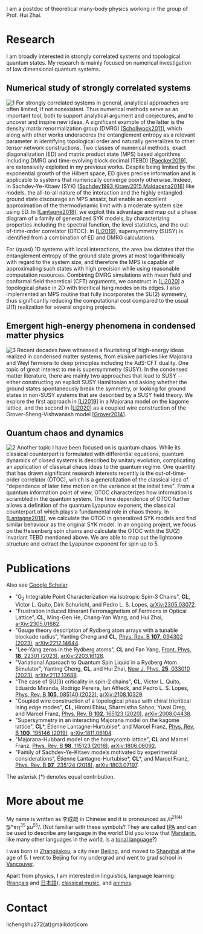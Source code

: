 I am a postdoc of theoretical many-body physics working in the group of Prof. Hui Zhai.

# Research

I am broadly interested in strongly correlated systems and topological quantum states. 
My research is mainly focused on numerical investigation of low dimensional quantum systems.

## Numerical study of strongly correlated systems
![1](https://raw.githubusercontent.com/chengshul/chengshul.github.io/main/1.png)
For strongly correlated systems in general, analytical approaches are often limited, if not nonexistent. 
Thus numerical methods serve as an important tool, both to support analytical argument and conjectures, and to uncover and inspire new ideas. 
A significant example of the latter is the density matrix renormalization group (DMRG) \[[Schollwock2011](https://doi.org/10.1016/j.aop.2010.09.012)\], which along with other works underscores the entanglement entropy as a relevant parameter in identifying topological order and naturally generalizes to other tensor network constructions. 
Two classes of numerical methods, exact diagonalization (ED) and matrix product state (MPS) based algorithms including DMRG and time-evolving block decimal (TEBD) \[[Paecker2019](https://doi.org/10.1016/j.aop.2019.167998)\], are extensively exploited in my previous works. 
Despite being limited by the exponential growth of the Hilbert space, ED gives precise information and is applicable to systems that numerically converge poorly otherwise. 
Indeed, in Sachdev-Ye-Kitaev (SYK) \[[Sachdev1993](https://doi.org/10.1103/PhysRevLett.70.3339),[Kitaev2015](https://online.kitp.ucsb.edu/online/entangled15/kitaev/),[Maldacena2016](https://doi.org/10.1103/PhysRevD.94.106002)\] like models, the all-to-all nature of the interaction and the highly entangled ground state discourage an MPS ansatz, but enable an excellent approximation of the thermodynamic limit with a moderate system size using ED. 
In \[[Lantagne2018](https://doi.org/10.1103/PhysRevB.97.235124)\], we exploit this advantage and map out a phase diagram of a family of generalized SYK models, by characterizing properties including the spectral function, the level statistics, and the out-of-time-order correlator (OTOC). 
In \[[Li2019](https://doi.org/10.1103/PhysRevB.100.195146)\], supersymmetry (SUSY) is identified from a combination of ED and DMRG calculations.


For (quasi) 1D systems with local interactions, the area law dictates that the entanglement entropy of the ground state grows at most logarithmically with regard to the system size, and therefore the MPS is capable of approximating such states with high precision while using reasonable computation resources. 
Combining DMRG simulations with mean field and conformal field theoretical (CFT) arguments, we construct in \[[Li2020](https://doi.org/10.1103/PhysRevB.102.165123)\] a topological phase in 2D with tricritical Ising modes on its edges. I also implemented an MPS routine that fully incorporates the SU(2) symmetry, thus significantly reducing the computational cost compared to the usual U(1) realization for several ongoing projects.

## Emergent high-energy phenomena in condensed matter physics
![3](https://raw.githubusercontent.com/chengshul/chengshul.github.io/main/3.png)
Recent decades have witnessed a flourishing of high-energy ideas realized in condensed matter systems, from elusive particles like Majorana and Weyl fermions to deep principles including the AdS-CFT duality. One topic of great interest to me is supersymmetry (SUSY).
In the condensed matter literature, there are mainly two approaches that lead to SUSY -- either constructing an explicit SUSY Hamiltonian and asking whether the ground states spontaneously break the symmetry, or looking for ground states in non-SUSY systems that are described by a SUSY field theory. 
We explore the first approach in \[[Li2019](https://doi.org/10.1103/PhysRevB.100.195146)\] in a Majorana model on the kagome lattice, and the second in \[[Li2020](https://doi.org/10.1103/PhysRevB.102.165123)\] as a coupled wire construction of the Grover-Sheng-Vishwanash model \[[Grover2014](https://doi.org/10.1126/science.1248253)\].

## Quantum chaos and dynamics
![2](https://raw.githubusercontent.com/chengshul/chengshul.github.io/main/2.png)
Another topic I have been focused on is quantum chaos. 
While its classical counterpart is formulated with differential equations, quantum dynamics of closed systems is described by unitary evolution, complicating an application of classical chaos ideas to the quantum regime. 
One quantity that has drawn significant research interests recently is the out-of-time-order correlator (OTOC), which is a generalization of the classical idea of "dependence of later time motion on the variance at the initial time". 
From a quantum information point of view, OTOC characterizes how information is scrambled in the quantum system. The time dependence of OTOC further allows a definition of the quantum Lyapunov exponent, the classical counterpart of which plays a fundamental role in chaos theory. 
In \[[Lantagne2018](https://doi.org/10.1103/PhysRevB.97.235124)\], we calculate the OTOC in generalized SYK models and find similar behaviour as the original SYK model. 
In an ongoing project, we focus on the Heisenberg spin chains and calculate the OTOC with the SU(2) invariant TEBD mentioned above. We are able to map out the lightcone structure and extract the Lyapunov exponent for spin up to 5.

# Publications
Also see [Google Scholar](https://scholar.google.ca/citations?user=JAjlLSwAAAAJ&hl=en).  

* "G<sub>2</sub> Integrable Point Characterization via Isotropic Spin-3 Chains", **CL**, Victor L. Quito, Dirk Schuricht, and Pedro L. S. Lopes, [arXiv:2305.03072](https://arxiv.org/abs/2305.03072).
* "Frustration induced Itinerant Ferromagnetism of Fermions in Optical Lattice", **CL**, Ming-Gen He, Chang-Yan Wang, and Hui Zhai, [arXiv:2305.01682](https://arxiv.org/abs/2305.01682).
* "Gauge theory description of Rydberg atom arrays with a tunable blockade radius", Yanting Cheng and **CL**, [Phys. Rev. B **107**, 094302 (2023)](https://doi.org/10.1103/PhysRevB.107.094302), [arXiv:2212.14644](https://arxiv.org/abs/2212.14644).
* "Lee-Yang zeros in the Rydberg atoms", **CL** and Fan Yang, [Front. Phys. **18**, 22301 (2023)](https://doi.org/10.1007/s11467-022-1226-6), [arXiv:2203.16128](https://arxiv.org/abs/2203.16128).
* "Variational Approach to Quantum Spin Liquid in a Rydberg Atom Simulator", Yanting Cheng, **CL**, and Hui Zhai, [New J. Phys. **25**, 033010 (2023)](https://doi.org/10.1088/1367-2630/acc125), [arXiv:2112.13688](https://arxiv.org/abs/2112.13688).
* "The case of SU(3) criticality in spin-2 chains", **CL**, Victor L. Quito, Eduardo Miranda, Rodrigo Pereira, Ian Affleck, and Pedro L. S. Lopes, [Phys. Rev. B **105**, 085140 (2022)](https://doi.org/10.1103/PhysRevB.105.085140), [arXiv:2108.10329](https://arxiv.org/abs/2108.10329).
* "Coupled wire construction of a topological phase with chiral tricritical Ising edge modes", **CL**, Hiromi Ebisu, Sharmistha Sahoo, Yuval Oreg, and Marcel Franz, [Phys. Rev. B **102**, 165123 (2020)](https://doi.org/10.1103/PhysRevB.102.165123), [arXiv:2008.04438](https://arxiv.org/abs/2008.04438).  
* "Supersymmetry in an interacting Majorana model on the kagome lattice", **CL**\*, Étienne Lantagne-Hurtubise\*, and Marcel Franz, [Phys. Rev. B **100**, 195146 (2019)](https://doi.org/10.1103/PhysRevB.100.195146), [arXiv:1811.06104](https://arxiv.org/abs/1811.06104).  
* "Majorana-Hubbard model on the honeycomb lattice", **CL** and Marcel Franz, [Phys. Rev. B **98**, 115123 (2018)](https://doi.org/10.1103/PhysRevB.98.115123), [arXiv:1806.06092](https://arxiv.org/abs/1806.06092).  
* "Family of Sachdev-Ye-Kitaev models motivated by experimental considerations", Étienne Lantagne-Hurtubise\*, **CL**\*, and Marcel Franz, [Phys. Rev. B **97**, 235124 (2018)](https://doi.org/10.1103/PhysRevB.97.235124), [arXiv:1803.07197](https://arxiv.org/abs/1803.07197).  

The asterisk (\*) denotes equal contribution.

# More about me
My name is written as 李成疏 in Chinese and it is pronounced as /li<sup>21(4)</sup> ʈ͡ʂʰɤŋ<sup>35</sup> ʂu<sup>55</sup>/. 
(Not familiar with these symbols? They are called [IPA](https://en.wikipedia.org/wiki/International_Phonetic_Alphabet) and can be used to describe any language in the world! Did you know that [Mandarin](https://en.wikipedia.org/wiki/Standard_Chinese), like many other languages in the world, is a [tonal language](https://en.wikipedia.org/wiki/Tone_(linguistics))?) 

I was born in [Zhangjiakou](https://en.wikipedia.org/wiki/Zhangjiakou), a city near [Beijing](https://en.wikipedia.org/wiki/Beijing), and moved to [Shanghai](https://en.wikipedia.org/wiki/Shanghai) at the age of 5.  I went to Beijing for my undergrad and went to grad school in [Vancouver](https://en.wikipedia.org/wiki/Vancouver).

Apart from physics, I am interested in linguistics, language learning ([français](https://en.wikipedia.org/wiki/French_language) and [日本語](https://en.wikipedia.org/wiki/Japanese_language)), [classical music](https://youtu.be/yM8CFR01KwQ), and [animes](https://en.wikipedia.org/wiki/Puella_Magi_Madoka_Magica). 

# Contact
lichengshu272(at)gmail(dot)com
